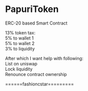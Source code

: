 # PapuriToken
ERC-20 based Smart Contract

13% token tax:<br/>
5% to wallet 1<br/>
5% to wallet 2<br/>
3% to liquidity<br/>

After which I want help with following:<br/>
List on uniswap<br/>
Lock liquidity<br/>
Renounce contract ownership<br/>



======fashioncstar=========

